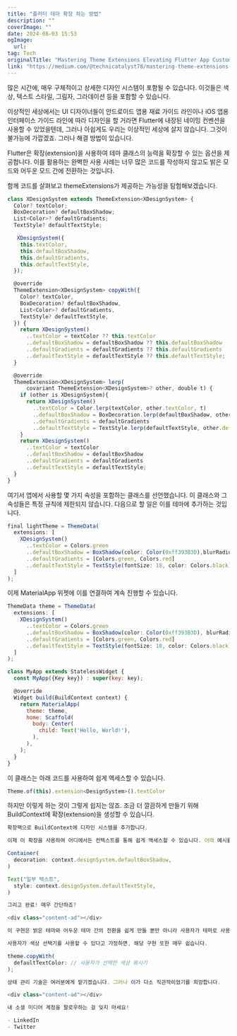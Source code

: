 ```yaml
---
title: "플러터 테마 확장 하는 방법"
description: ""
coverImage: ""
date: 2024-08-03 15:53
ogImage: 
  url: 
tag: Tech
originalTitle: "Mastering Theme Extensions Elevating Flutter App Customization to the Next Level"
link: "https://medium.com/@technicatalyst78/mastering-theme-extensions-elevating-flutter-app-customization-to-the-next-level-820ba31aa19e"
---
```




많은 시간에, 매우 구체적이고 상세한 디자인 시스템이 포함될 수 있습니다. 이것들은 색상, 텍스트 스타일, 그림자, 그라데이션 등을 포함할 수 있습니다.

이상적인 세상에서는 UI 디자이너들이 안드로이드 앱용 재료 가이드 라인이나 iOS 앱용 인터페이스 가이드 라인에 따라 디자인을 할 거라면 Flutter에 내장된 네이밍 컨벤션을 사용할 수 있었을텐데, 그러나 아쉽게도 우리는 이상적인 세상에 살지 않습니다. 그것이 불가능에 가깝겠죠. 그러나 해결 방법이 있습니다.

Flutter은 확장(extension)을 사용하여 테마 클래스의 능력을 확장할 수 있는 옵션을 제공합니다. 이를 활용하는 완벽한 사용 사례는 너무 많은 코드를 작성하지 않고도 밝은 모드와 어두운 모드 간에 전환하는 것입니다.

함께 코드를 살펴보고 themeExtensions가 제공하는 가능성을 탐험해보겠습니다.

<div class="content-ad"></div>

```js
class XDesignSystem extends ThemeExtension<XDesignSystem> {
  Color? textColor;
  BoxDecoration? defaultBoxShadow;
  List<Color>? defaultGradients;
  TextStyle? defaultTextStyle;

   XDesignSystem({
    this.textColor,
    this.defaultBoxShadow,
    this.defaultGradients,
    this.defaultTextStyle,
  });

  @override
  ThemeExtension<XDesignSystem> copyWith({
    Color? textColor,
    BoxDecoration? defaultBoxShadow,
    List<Color>? defaultGradients,
    TextStyle? defaultTextStyle,
  }) {
    return XDesignSystem()
      ..textColor = textColor ?? this.textColor
      ..defaultBoxShadow = defaultBoxShadow ?? this.defaultBoxShadow
      ..defaultGradients = defaultGradients ?? this.defaultGradients
      ..defaultTextStyle = defaultTextStyle ?? this.defaultTextStyle;
  }

  @override
  ThemeExtension<XDesignSystem> lerp(
      covariant ThemeExtension<XDesignSystem>? other, double t) {
    if (other is XDesignSystem){
      return XDesignSystem()
        ..textColor = Color.lerp(textColor, other.textColor, t)
        ..defaultBoxShadow = BoxDecoration.lerp(defaultBoxShadow, other.defaultBoxShadow, t)
        ..defaultGradients = defaultGradients
        ..defaultTextStyle = TextStyle.lerp(defaultTextStyle, other.defaultTextStyle, t);
    }
    return XDesignSystem()
      ..textColor = textColor
      ..defaultBoxShadow = defaultBoxShadow
      ..defaultGradients = defaultGradients
      ..defaultTextStyle = defaultTextStyle;
  }
}
```

여기서 앱에서 사용할 몇 가지 속성을 포함하는 클래스를 선언했습니다. 이 클래스와 그 속성들은 특정 규칙에 제한되지 않습니다. 다음으로 할 일은 이를 테마에 추가하는 것입니다.

```js
final lightTheme = ThemeData(
  extensions: [
    XDesignSystem()
      ..textColor = Colors.green
      ..defaultBoxShadow = BoxShadow(color: Color(0xff393B3D),blurRadius: 20, spreadRadius: 0, offset: Offset(0, 2))
      ..defaultGradients = [Colors.green, Colors.red]
      ..defaultTextStyle = TextStyle(fontSize: 18, color: Colors.black),
  ]
);
```

이제 MaterialApp 위젯에 이를 연결하여 계속 진행할 수 있습니다.

<div class="content-ad"></div>

```js
ThemeData theme = ThemeData(
  extensions: [
    XDesignSystem()
      ..textColor = Colors.green
      ..defaultBoxShadow = BoxShadow(color: Color(0xff393B3D), blurRadius: 20, spreadRadius: 0, offset: Offset(0, 2))
      ..defaultGradients = [Colors.green, Colors.red]
      ..defaultTextStyle = TextStyle(fontSize: 18, color: Colors.black),
  ]
);

class MyApp extends StatelessWidget {
  const MyApp({Key key}) : super(key: key);

  @override
  Widget build(BuildContext context) {
    return MaterialApp(
      theme: theme,
      home: Scaffold(
        body: Center(
          child: Text('Hello, World!'),
        ),
      ),
    );
  }
}
```

이 클래스는 아래 코드를 사용하여 쉽게 액세스할 수 있습니다.

```js
Theme.of(this).extension<DesignSystem>().textColor
```

하지만 이렇게 하는 것이 그렇게 쉽지는 않죠. 조금 더 깔끔하게 만들기 위해 BuildContext에 확장(extension)을 생성할 수 있습니다.

<div class="content-ad"></div>

```js
확장팩으로 BuildContext에 디자인 시스템을 추가합니다.

이제 이 확장을 사용하여 어디에서든 컨텍스트를 통해 쉽게 액세스할 수 있습니다. 아래 예시를 확인해보세요!

Container(
  decoration: context.designSystem.defaultBoxShadow,
)

Text("일부 텍스트",
  style: context.designSystem.defaultTextStyle,
)

그리고 완료! 매우 간단하죠?

<div class="content-ad"></div>

이 구현은 밝은 테마와 어두운 테마 간의 전환을 쉽게 만들 뿐만 아니라 사용자가 테마로 사용할 색상을 결정할 수 있도록 하는 것도 쉽게 만듭니다.

사용자가 색상 선택기를 사용할 수 있다고 가정하면, 해당 구현 또한 매우 쉽습니다.

theme.copyWith(
  defaultTextColor: // 사용자가 선택한 색상 뭐시기
);

상태 관리 기술은 여러분에게 맡기겠습니다. 그러나 이가 다소 직관적이었기를 희망합니다.

<div class="content-ad"></div>

내 소셜 미디어 계정을 팔로우하는 걸 잊지 마세요!

- LinkedIn
- Twitter

